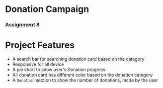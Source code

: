 # Donation Campaign
### Assignment 8

# Project Features
- A search bar for searching donation card based on the category 
- Responsive for all device
- A pie chart to show user's Donation progress
- All donation card has different color based on the donation category
- A `Donation` section to show the number of donations, made by the user